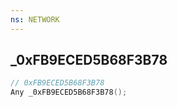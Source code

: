 ```yaml
---
ns: NETWORK
---
```

## _0xFB9ECED5B68F3B78

```c
// 0xFB9ECED5B68F3B78
Any _0xFB9ECED5B68F3B78();
```

